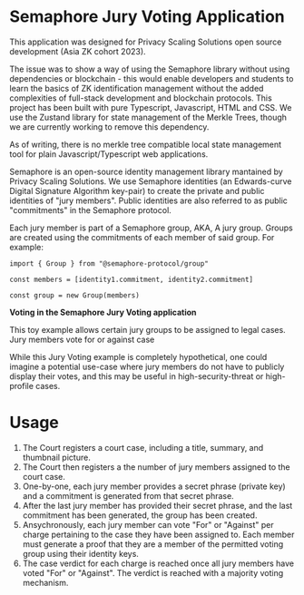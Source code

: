 # Semaphore Jury Voting Application

This application was designed for Privacy Scaling Solutions open source development (Asia ZK cohort 2023).

The issue was to show a way of using the Semaphore library without using dependencies or blockchain - this would enable developers and students to learn the basics of ZK identification management without the added complexities of full-stack development and blockchain protocols. This project has been built with pure Typescript, Javascript, HTML and CSS. We use the Zustand library for state management of the Merkle Trees, though we are currently working to remove this dependency.

As of writing, there is no merkle tree compatible local state management tool for plain Javascript/Typescript web applications.

Semaphore is an open-source identity management library mantained by Privacy Scaling Solutions. We use Semaphore identities (an Edwards-curve Digital Signature Algorithm key-pair) to create the private and public identities of "jury members". Public identities are also referred to as public "commitments" in the Semaphore protocol.

Each jury member is part of a Semaphore group, AKA, A jury group. Groups are created using the commitments of each member of said group. For example:

```
import { Group } from "@semaphore-protocol/group"

const members = [identity1.commitment, identity2.commitment]

const group = new Group(members)
```

**Voting in the Semaphore Jury Voting application**

This toy example allows certain jury groups to be assigned to legal cases. Jury members vote for or against case

While this Jury Voting example is completely hypothetical, one could imagine a potential use-case where jury members do not have to publicly display their votes, and this may be useful in high-security-threat or high-profile cases.

# Usage

1. The Court registers a court case, including a title, summary, and thumbnail picture.
2. The Court then registers a the number of jury members assigned to the court case.
3. One-by-one, each jury member provides a secret phrase (private key) and a commitment is generated from that secret phrase.
4. After the last jury member has provided their secret phrase, and the last commitment has been generated, the group has been created.
5. Ansychronously, each jury member can vote "For" or "Against" per charge pertaining to the case they have been assigned to. Each member must generate a proof that they are a member of the permitted voting group using their identity keys.
6. The case verdict for each charge is reached once all jury members have voted "For" or "Against". The verdict is reached with a majority voting mechanism.

